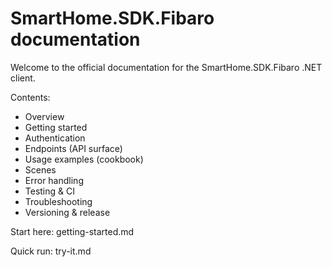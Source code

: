 # SmartHome.SDK.Fibaro documentation

Welcome to the official documentation for the SmartHome.SDK.Fibaro .NET client.

Contents:
- Overview
- Getting started
- Authentication
- Endpoints (API surface)
- Usage examples (cookbook)
- Scenes
- Error handling
- Testing & CI
- Troubleshooting
- Versioning & release

Start here: getting-started.md

Quick run: try-it.md
